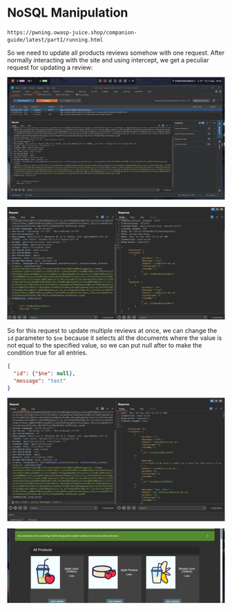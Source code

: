 # NoSQL Manipulation

`https://pwning.owasp-juice.shop/companion-guide/latest/part1/running.html`

So we need to update all products reviews somehow with one request. After normally interacting with the site and using intercept, we get a peculiar request for updating a review:

![alt text](assets/nosqlmanip1.png)

![alt text](assets/nosqlmanip2.png)

So for this request to update multiple reviews at once, we can change the `id` parameter to `$ne` because it selects all the documents where the value is not equal to the specified value, so we can put null after to make the condition true for all entries.

```json
{
  "id": {"$ne": null},
  "message": "test"
}
```

![alt text](assets/nosqlmanip3.png)

![alt text](assets/nosqlmanip4.png)